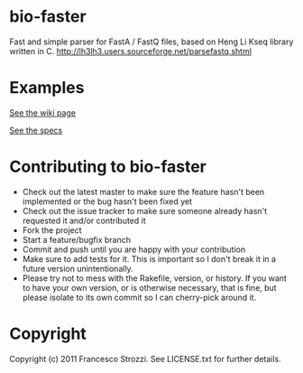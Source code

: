 bio-faster
==========

Fast and simple parser for FastA / FastQ files, based on Heng Li Kseq library written in C.
http://lh3lh3.users.sourceforge.net/parsefastq.shtml

Examples
========

[See the wiki page](https://github.com/fstrozzi/bioruby-faster/wiki)

[See the specs](https://github.com/fstrozzi/bioruby-faster/blob/master/spec/parser_spec.rb)


Contributing to bio-faster
==========================
 
* Check out the latest master to make sure the feature hasn't been implemented or the bug hasn't been fixed yet
* Check out the issue tracker to make sure someone already hasn't requested it and/or contributed it
* Fork the project
* Start a feature/bugfix branch
* Commit and push until you are happy with your contribution
* Make sure to add tests for it. This is important so I don't break it in a future version unintentionally.
* Please try not to mess with the Rakefile, version, or history. If you want to have your own version, or is otherwise necessary, that is fine, but please isolate to its own commit so I can cherry-pick around it.

Copyright
=========

Copyright (c) 2011 Francesco Strozzi. See LICENSE.txt for
further details.

